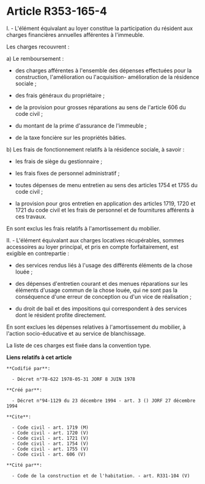 # Article R353-165-4

I. - L'élément équivalant au loyer constitue la participation du résident aux charges financières annuelles afférentes à
l'immeuble.

Les charges recouvrent :

a) Le remboursement :

- des charges afférentes à l'ensemble des dépenses effectuées pour la construction, l'amélioration ou l'acquisition-
amélioration de la résidence sociale ;

- des frais généraux du propriétaire ;

- de la provision pour grosses réparations au sens de l'article 606 du code civil ;

- du montant de la prime d'assurance de l'immeuble ;

- de la taxe foncière sur les propriétés bâties.

b) Les frais de fonctionnement relatifs à la résidence sociale, à savoir :

- les frais de siège du gestionnaire ;

- les frais fixes de personnel administratif ;

- toutes dépenses de menu entretien au sens des articles 1754 et 1755 du code civil ;

- la provision pour gros entretien en application des articles 1719, 1720 et 1721 du code civil et les frais de personnel et
de fournitures afférents à ces travaux.

En sont exclus les frais relatifs à l'amortissement du mobilier.

II. - L'élément équivalant aux charges locatives récupérables, sommes accessoires au loyer principal, et pris en compte
forfaitairement, est exigible en contrepartie :

- des services rendus liés à l'usage des différents éléments de la chose louée ;

- des dépenses d'entretien courant et des menues réparations sur les éléments d'usage commun de la chose louée, qui ne sont
pas la conséquence d'une erreur de conception ou d'un vice de réalisation ;

- du droit de bail et des impositions qui correspondent à des services dont le résident profite directement.

En sont exclues les dépenses relatives à l'amortissement du mobilier, à l'action socio-éducative et au service de
blanchissage.

La liste de ces charges est fixée dans la convention type.

**Liens relatifs à cet article**

	**Codifié par**:

	  - Décret n°78-622 1978-05-31 JORF 8 JUIN 1978

	**Créé par**:

	  - Décret n°94-1129 du 23 décembre 1994 - art. 3 () JORF 27 décembre 1994

	**Cite**:

	  - Code civil - art. 1719 (M)
	  - Code civil - art. 1720 (V)
	  - Code civil - art. 1721 (V)
	  - Code civil - art. 1754 (V)
	  - Code civil - art. 1755 (V)
	  - Code civil - art. 606 (V)

	**Cité par**:

	  - Code de la construction et de l'habitation. - art. R331-104 (V)
